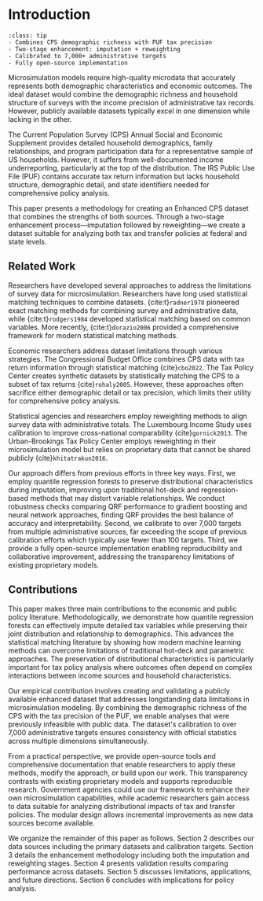 # Introduction

```{admonition} Key Points
:class: tip
- Combines CPS demographic richness with PUF tax precision
- Two-stage enhancement: imputation + reweighting
- Calibrated to 7,000+ administrative targets
- Fully open-source implementation
```

Microsimulation models require high-quality microdata that accurately represents both demographic characteristics and economic outcomes. The ideal dataset would combine the demographic richness and household structure of surveys with the income precision of administrative tax records. However, publicly available datasets typically excel in one dimension while lacking in the other.

The Current Population Survey (CPS) Annual Social and Economic Supplement provides detailed household demographics, family relationships, and program participation data for a representative sample of US households. However, it suffers from well-documented income underreporting, particularly at the top of the distribution. The IRS Public Use File (PUF) contains accurate tax return information but lacks household structure, demographic detail, and state identifiers needed for comprehensive policy analysis.

This paper presents a methodology for creating an Enhanced CPS dataset that combines the strengths of both sources. Through a two-stage enhancement process—imputation followed by reweighting—we create a dataset suitable for analyzing both tax and transfer policies at federal and state levels.

## Related Work

Researchers have developed several approaches to address the limitations of survey data for microsimulation. Researchers have long used statistical matching techniques to combine datasets. {cite:t}`radner1978` pioneered exact matching methods for combining survey and administrative data, while {cite:t}`rodgers1984` developed statistical matching based on common variables. More recently, {cite:t}`dorazio2006` provided a comprehensive framework for modern statistical matching methods.

Economic researchers address dataset limitations through various strategies. The Congressional Budget Office combines CPS data with tax return information through statistical matching {cite}`cbo2022`. The Tax Policy Center creates synthetic datasets by statistically matching the CPS to a subset of tax returns {cite}`rohaly2005`. However, these approaches often sacrifice either demographic detail or tax precision, which limits their utility for comprehensive policy analysis.

Statistical agencies and researchers employ reweighting methods to align survey data with administrative totals. The Luxembourg Income Study uses calibration to improve cross-national comparability {cite}`gornick2013`. The Urban-Brookings Tax Policy Center employs reweighting in their microsimulation model but relies on proprietary data that cannot be shared publicly {cite}`khitatrakun2016`.

Our approach differs from previous efforts in three key ways. First, we employ quantile regression forests to preserve distributional characteristics during imputation, improving upon traditional hot-deck and regression-based methods that may distort variable relationships. We conduct robustness checks comparing QRF performance to gradient boosting and neural network approaches, finding QRF provides the best balance of accuracy and interpretability. Second, we calibrate to over 7,000 targets from multiple administrative sources, far exceeding the scope of previous calibration efforts which typically use fewer than 100 targets. Third, we provide a fully open-source implementation enabling reproducibility and collaborative improvement, addressing the transparency limitations of existing proprietary models.

## Contributions

This paper makes three main contributions to the economic and public policy literature. Methodologically, we demonstrate how quantile regression forests can effectively impute detailed tax variables while preserving their joint distribution and relationship to demographics. This advances the statistical matching literature by showing how modern machine learning methods can overcome limitations of traditional hot-deck and parametric approaches. The preservation of distributional characteristics is particularly important for tax policy analysis where outcomes often depend on complex interactions between income sources and household characteristics.

Our empirical contribution involves creating and validating a publicly available enhanced dataset that addresses longstanding data limitations in microsimulation modeling. By combining the demographic richness of the CPS with the tax precision of the PUF, we enable analyses that were previously infeasible with public data. The dataset's calibration to over 7,000 administrative targets ensures consistency with official statistics across multiple dimensions simultaneously.

From a practical perspective, we provide open-source tools and comprehensive documentation that enable researchers to apply these methods, modify the approach, or build upon our work. This transparency contrasts with existing proprietary models and supports reproducible research. Government agencies could use our framework to enhance their own microsimulation capabilities, while academic researchers gain access to data suitable for analyzing distributional impacts of tax and transfer policies. The modular design allows incremental improvements as new data sources become available.

We organize the remainder of this paper as follows. Section 2 describes our data sources including the primary datasets and calibration targets. Section 3 details the enhancement methodology including both the imputation and reweighting stages. Section 4 presents validation results comparing performance across datasets. Section 5 discusses limitations, applications, and future directions. Section 6 concludes with implications for policy analysis.